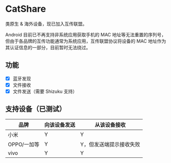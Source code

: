 # CatShare
类原生 & 海外设备，现已加入互传联盟。

Android 目前已不再支持非系统应用获取手机的 MAC 地址等无法重置的序列号，但由于各品牌的互传功能通常为系统应用，互传联盟协议将设备的 MAC 地址作为其认证信息的一部分，目前暂时无法绕过。

## 功能
- [x] 蓝牙发现
- [x] 文件接收
- [x] 文件发送（需要 Shizuku 支持）

## 支持设备（已测试）
| 品牌        | 向该设备发送 | 从该设备接收            |
| ----------- | ------------ | ----------------------- |
| 小米        | Y            | Y                       |
| OPPO/一加等 | Y            | Y，但发送端提示接收失败 |
| vivo        | Y            | Y                       |

